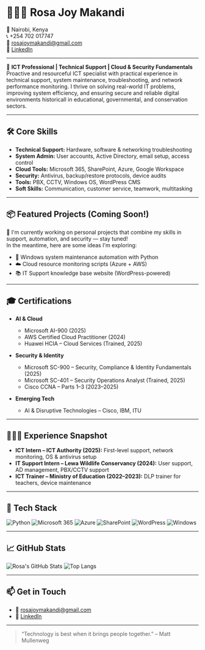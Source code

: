 # 👩🏽‍💻 Rosa Joy Makandi

📍 Nairobi, Kenya  
📞 +254 702 017747  
📧 rosajoymakandi@gmail.com  
🔗 [LinkedIn](https://linkedin.com/in/rosajoymakandi)

---

🎯 **ICT Professional | Technical Support | Cloud & Security Fundamentals**  
Proactive and resourceful ICT specialist with practical experience in technical support, system maintenance, troubleshooting, and network performance monitoring. I thrive on solving real-world IT problems, improving system efficiency, and ensuring secure and reliable digital environments historicall in educational, governmental, and conservation sectors.

---

## 🛠️ Core Skills

- **Technical Support:** Hardware, software & networking troubleshooting
- **System Admin:** User accounts, Active Directory, email setup, access control
- **Cloud Tools:** Microsoft 365, SharePoint, Azure, Google Workspace
- **Security:** Antivirus, backup/restore protocols, device audits
- **Tools:** PBX, CCTV, Windows OS, WordPress CMS
- **Soft Skills:** Communication, customer service, teamwork, multitasking

---

## 📦 Featured Projects (Coming Soon!)

🚧 I'm currently working on personal projects that combine my skills in support, automation, and security — stay tuned!  
In the meantime, here are some ideas I'm exploring:
- 🔐 Windows system maintenance automation with Python
- ☁️ Cloud resource monitoring scripts (Azure + AWS)
- 📚 IT Support knowledge base website (WordPress-powered)

---

## 🎓 Certifications

- **AI & Cloud**
  - Microsoft AI-900 (2025)
  - AWS Certified Cloud Practitioner (2024)
  - Huawei HCIA – Cloud Services (Trained, 2025)

- **Security & Identity**
  - Microsoft SC-900 – Security, Compliance & Identity Fundamentals (2025)
  - Microsoft SC-401 – Security Operations Analyst (Trained, 2025)
  - Cisco CCNA – Parts 1–3 (2023–2025)

- **Emerging Tech**
  - AI & Disruptive Technologies – Cisco, IBM, ITU

---

## 👩🏽‍🏫 Experience Snapshot

- **ICT Intern – ICT Authority (2025):** First-level support, network monitoring, OS & antivirus setup
- **IT Support Intern – Lewa Wildlife Conservancy (2024):** User support, AD management, PBX/CCTV support
- **ICT Trainer – Ministry of Education (2022–2023):** DLP trainer for teachers, device maintenance

---

## 🚀 Tech Stack

![Python](https://img.shields.io/badge/Python-3.10-blue)
![Microsoft 365](https://img.shields.io/badge/Microsoft_365-0078D4?logo=microsoft&logoColor=white)
![Azure](https://img.shields.io/badge/Azure-0089D6?logo=microsoftazure&logoColor=white)
![SharePoint](https://img.shields.io/badge/SharePoint-0078D4?logo=microsoftsharepoint&logoColor=white)
![WordPress](https://img.shields.io/badge/WordPress-21759b?logo=wordpress&logoColor=white)
![Windows](https://img.shields.io/badge/Windows-0078D6?logo=windows&logoColor=white)

---

## 📈 GitHub Stats

![Rosa's GitHub Stats](https://github-readme-stats.vercel.app/api?username=rjmnrjm&show_icons=true&theme=tokyonight)
![Top Langs](https://github-readme-stats.vercel.app/api/top-langs/?username=rjmnrjm&layout=compact&theme=tokyonight)

---

## 📫 Get in Touch

- 📧 [rosajoymakandi@gmail.com](mailto:rosajoymakandi@gmail.com)
- 💼 [LinkedIn](https://linkedin.com/in/rosajoymakandi)

---

> “Technology is best when it brings people together.” – Matt Mullenweg
